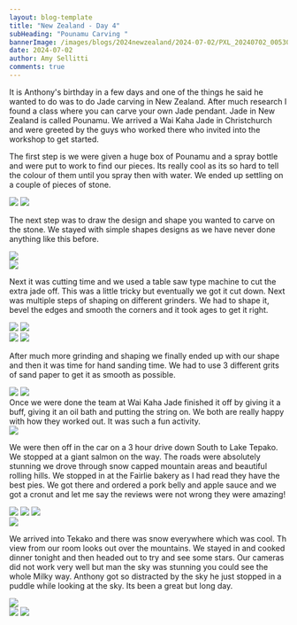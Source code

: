 ```yaml
---
layout: blog-template
title: "New Zealand - Day 4"
subHeading: "Pounamu Carving "
bannerImage: /images/blogs/2024newzealand/2024-07-02/PXL_20240702_005303183.jpg_compressed.JPEG
date: 2024-07-02
author: Amy Sellitti
comments: true
---
```


It is Anthony's birthday in a few days and one of the things he said he wanted to do was to do Jade carving in New Zealand. After much research I found a class where you can carve your own Jade pendant. Jade in New Zealand is called Pounamu. We arrived a Wai Kaha Jade in Christchurch and were greeted by the guys who worked there who invited into the workshop to get started. 

The first step is we were given a huge box of Pounamu and a spray bottle and were put to work to find our pieces. Its really cool as its so hard to tell the colour of them until you spray then with water. We ended up settling on a couple of pieces of stone. 

<div class="grid-2c">
  <img src="/images/blogs/2024newzealand/2024-07-02/PXL_20240701_215427863.jpg_compressed.JPEG"/>
  <img src="/images/blogs/2024newzealand/2024-07-02/PXL_20240701_215829701.jpg_compressed.JPEG"/>
</div>

The next step was to draw the design and shape you wanted to carve on the stone. We stayed with simple shapes designs as we have never done anything like this before. 

<div class="center-image"><img src="/images/blogs/2024newzealand/2024-07-02/PXL_20240701_220731473.MP.jpg_compressed.JPEG" /></div>
<div class="center-image"><img src="/images/blogs/2024newzealand/2024-07-02/PXL_20240701_220729116.jpg_compressed.JPEG" /></div>

Next it was cutting time and we used a table saw type machine to cut the extra jade off. This was a little tricky but eventually we got it cut down. Next was multiple steps of shaping on different grinders. We had to shape it, bevel the edges  and smooth the corners and it took ages to get it right.

<div class="grid-2c">
  <img src="/images/blogs/2024newzealand/2024-07-02/PXL_20240701_224519669.jpg_compressed.JPEG"/>
  <img src="/images/blogs/2024newzealand/2024-07-02/PXL_20240701_230914501.jpg_compressed.JPEG"/>
</div>
<div class="grid-2c">
  <img src="/images/blogs/2024newzealand/2024-07-02/PXL_20240701_225722167.jpg_compressed.JPEG"/>
  <img src="/images/blogs/2024newzealand/2024-07-02/PXL_20240701_225735275.jpg_compressed.JPEG"/>
</div>

After much more grinding and shaping we finally ended up with our shape and then it was time for hand sanding time. We had to use 3 different grits of sand paper to get it as smooth as possible. 

<div class="grid-2c">
  <img src="/images/blogs/2024newzealand/2024-07-02/PXL_20240702_002548746.MP.jpg_compressed.JPEG"/>
  <img src="/images/blogs/2024newzealand/2024-07-02/PXL_20240702_003546410.jpg_compressed.JPEG"/>
</div>
Once we were done the team at Wai Kaha Jade finished it off by giving it a buff, giving it an oil bath and putting the string on. We both are really happy with how they worked out. It was such a fun activity. 

<div class="center-image"><img src="/images/blogs/2024newzealand/2024-07-02/PXL_20240702_005303183.jpg_compressed.JPEG" /></div>

We were then off in the car on a 3 hour drive down South to Lake Tepako. We stopped at a giant salmon on the way. The roads were absolutely stunning we drove through snow capped mountain areas and beautiful rolling hills. We stopped in at the Fairlie bakery as I had read they have the best pies. We got there and ordered a pork belly and apple sauce and we got a cronut and let me say the reviews were not wrong they were amazing!

<div class="grid-1l-2w">
  <img src="/images/blogs/2024newzealand/2024-07-02/PXL_20240702_015820393.jpg_compressed.JPEG"/>
  <img src="/images/blogs/2024newzealand/2024-07-02/PXL_20240702_043104322.MP.jpg_compressed.JPEG"/>
  <img src="/images/blogs/2024newzealand/2024-07-02/PXL_20240702_043145752.MP.jpg_compressed.JPEG"/>
</div>
<div class="center-image"><img src="/images/blogs/2024newzealand/2024-07-02/PXL_20240702_041324647.jpg_compressed.JPEG" /></div>

We arrived into Tekako and there was snow everywhere which was cool. Th view from our room looks out over the mountains. We stayed in and cooked dinner tonight and then headed out to try and see some stars. Our cameras did not work very well but man the sky was stunning you could see the whole Milky way. Anthony got so distracted by the sky he just stopped in a puddle while looking at the sky. Its been a great but long day.

<div class="center-image"><img src="/images/blogs/2024newzealand/2024-07-02/PXL_20240702_051358729.jpg_compressed.JPEG" /></div>
<div class="grid-2c">
  <img src="/images/blogs/2024newzealand/2024-07-02/PXL_20240702_094902627.NIGHT.jpg_compressed.JPEG"/>
  <img src="/images/blogs/2024newzealand/2024-07-02/PXL_20240702_095906218.NIGHT_1.jpg_compressed.JPEG"/>
</div>